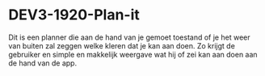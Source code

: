 # DEV3-1920-Plan-it

Dit is een planner die aan de hand van je gemoet toestand of je
het weer van buiten zal zeggen welke kleren dat je kan aan doen.
Zo krijgt de gebruiker en simple en makkelijk weergave wat hij of
zei kan aan doen aan de hand van de app.
